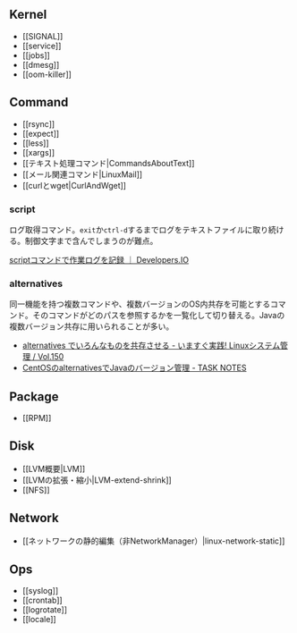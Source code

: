 ## Kernel

* [[SIGNAL]]
* [[service]]
* [[jobs]]
* [[dmesg]]
* [[oom-killer]]

## Command

* [[rsync]]
* [[expect]]
* [[less]]
* [[xargs]]
* [[テキスト処理コマンド|CommandsAboutText]]
* [[メール関連コマンド|LinuxMail]]
* [[curlとwget|CurlAndWget]]

### script

ログ取得コマンド。`exit`か`ctrl-d`するまでログをテキストファイルに取り続ける。制御文字まで含んでしまうのが難点。

[scriptコマンドで作業ログを記録 ｜ Developers.IO](http://dev.classmethod.jp/server-side/os/scriptcommand/)

### alternatives

同一機能を持つ複数コマンドや、複数バージョンのOS内共存を可能とするコマンド。そのコマンドがどのパスを参照するかを一覧化して切り替える。Javaの複数バージョン共存に用いられることが多い。

* [alternatives でいろんなものを共存させる - いますぐ実践! Linuxシステム管理 / Vol.150](http://www.usupi.org/sysad/150.html)
* [CentOSのalternativesでJavaのバージョン管理 - TASK NOTES](http://www.task-notes.com/entry/20150530/1432954800)

## Package

* [[RPM]]

## Disk

* [[LVM概要|LVM]]
* [[LVMの拡張・縮小|LVM-extend-shrink]]
* [[NFS]]

## Network

* [[ネットワークの静的編集（非NetworkManager）|linux-network-static]]

## Ops

* [[syslog]]
* [[crontab]]
* [[logrotate]]
* [[locale]]